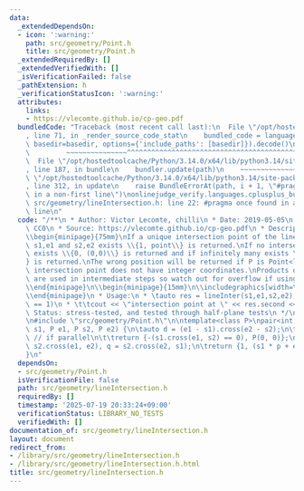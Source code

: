 ```yaml
---
data:
  _extendedDependsOn:
  - icon: ':warning:'
    path: src/geometry/Point.h
    title: src/geometry/Point.h
  _extendedRequiredBy: []
  _extendedVerifiedWith: []
  _isVerificationFailed: false
  _pathExtension: h
  _verificationStatusIcon: ':warning:'
  attributes:
    links:
    - https://vlecomte.github.io/cp-geo.pdf
  bundledCode: "Traceback (most recent call last):\n  File \"/opt/hostedtoolcache/Python/3.14.0/x64/lib/python3.14/site-packages/onlinejudge_verify/documentation/build.py\"\
    , line 71, in _render_source_code_stat\n    bundled_code = language.bundle(stat.path,\
    \ basedir=basedir, options={'include_paths': [basedir]}).decode()\n          \
    \         ~~~~~~~~~~~~~~~^^^^^^^^^^^^^^^^^^^^^^^^^^^^^^^^^^^^^^^^^^^^^^^^^^^^^^^^^^^^^^^^^^\n\
    \  File \"/opt/hostedtoolcache/Python/3.14.0/x64/lib/python3.14/site-packages/onlinejudge_verify/languages/cplusplus.py\"\
    , line 187, in bundle\n    bundler.update(path)\n    ~~~~~~~~~~~~~~^^^^^^\n  File\
    \ \"/opt/hostedtoolcache/Python/3.14.0/x64/lib/python3.14/site-packages/onlinejudge_verify/languages/cplusplus_bundle.py\"\
    , line 312, in update\n    raise BundleErrorAt(path, i + 1, \"#pragma once found\
    \ in a non-first line\")\nonlinejudge_verify.languages.cplusplus_bundle.BundleErrorAt:\
    \ src/geometry/lineIntersection.h: line 22: #pragma once found in a non-first\
    \ line\n"
  code: "/**\n * Author: Victor Lecomte, chilli\n * Date: 2019-05-05\n * License:\
    \ CC0\n * Source: https://vlecomte.github.io/cp-geo.pdf\n * Description:\\\\\n\
    \\begin{minipage}{75mm}\nIf a unique intersection point of the lines going through\
    \ s1,e1 and s2,e2 exists \\{1, point\\} is returned.\nIf no intersection point\
    \ exists \\{0, (0,0)\\} is returned and if infinitely many exists \\{-1, (0,0)\\\
    } is returned.\nThe wrong position will be returned if P is Point<ll> and the\
    \ intersection point does not have integer coordinates.\nProducts of three coordinates\
    \ are used in intermediate steps so watch out for overflow if using int or ll.\n\
    \\end{minipage}\n\\begin{minipage}{15mm}\n\\includegraphics[width=\\textwidth]{src/geometry/lineIntersection}\n\
    \\end{minipage}\n * Usage:\n * \tauto res = lineInter(s1,e1,s2,e2);\n * \tif (res.first\
    \ == 1)\n * \t\tcout << \"intersection point at \" << res.second << endl;\n *\
    \ Status: stress-tested, and tested through half-plane tests\n */\n#pragma once\n\
    \n#include \"src/geometry/Point.h\"\n\ntemplate<class P>\npair<int, P> lineInter(P\
    \ s1, P e1, P s2, P e2) {\n\tauto d = (e1 - s1).cross(e2 - s2);\n\tif (d == 0)\
    \ // if parallel\n\t\treturn {-(s1.cross(e1, s2) == 0), P(0, 0)};\n\tauto p =\
    \ s2.cross(e1, e2), q = s2.cross(e2, s1);\n\treturn {1, (s1 * p + e1 * q) / d};\n\
    }\n"
  dependsOn:
  - src/geometry/Point.h
  isVerificationFile: false
  path: src/geometry/lineIntersection.h
  requiredBy: []
  timestamp: '2025-07-19 20:33:24+09:00'
  verificationStatus: LIBRARY_NO_TESTS
  verifiedWith: []
documentation_of: src/geometry/lineIntersection.h
layout: document
redirect_from:
- /library/src/geometry/lineIntersection.h
- /library/src/geometry/lineIntersection.h.html
title: src/geometry/lineIntersection.h
---
```

